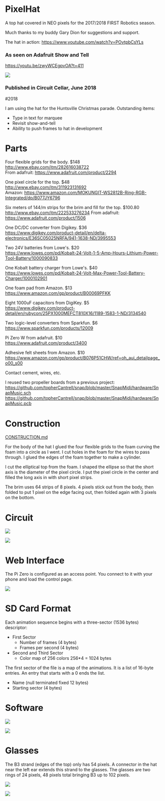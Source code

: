 # PixelHat

A top hat covered in NEO pixels for the 2017/2018 FIRST Robotics season.

Much thanks to my buddy Gary Dion for suggestions and support.

The hat in action: https://www.youtube.com/watch?v=POvtpbCsYLs

### As seen on Adafruit Show and Tell 

https://youtu.be/zwyWCEgpvOA?t=411

![](art/seen.jpg)

### Published in Circuit Cellar, June 2018

#2018

I am using the hat for the Huntsville Christmas parade. Outstanding items:
  - Type in text for marquee
  - Revisit show-and-tell
  - Ability to push frames to hat in development

# Parts

Four flexible grids for the body. $148<br>
http://www.ebay.com/itm/282616038722<br>
From adafruit: https://www.adafruit.com/product/2294

One pixel circle for the top. $48<br>
http://www.ebay.com/itm/311923131692<br>
Amazon: https://www.amazon.com/MOKUNGIT-WS2812B-Ring-RGB-Integrated/dp/B077JY6796

Six meters of 144/m strips for the brim and fill for the top. $100.80<br>
http://www.ebay.com/itm/222533276234
From adafruit: https://www.adafruit.com/product/1506

One DC/DC converter from Digikey. $36<br>
https://www.digikey.com/product-detail/en/delta-electronics/E36SC05025NRFA/941-1638-ND/3995553

Two 24V batteries from Lowe's. $20<br>
https://www.lowes.com/pd/Kobalt-24-Volt-1-5-Amp-Hours-Lithium-Power-Tool-Battery/1000090833

One Kobalt battery charger from Lowe's. $40<br>
https://www.lowes.com/pd/Kobalt-24-Volt-Max-Power-Tool-Battery-Charger/1000102901

One foam pad from Amazon. $13<br>
https://www.amazon.com/gp/product/B00069PFKK

Eight 1000uF capacitors from DigiKey. $5<br>
https://www.digikey.com/product-detail/en/rubycon/25PX1000MEFCT810X16/1189-1583-1-ND/3134540

Two logic-level converters from Sparkfun. $6<br>
https://www.sparkfun.com/products/12009

Pi Zero W from adafruit. $10<br>
https://www.adafruit.com/product/3400

Adhesive felt sheets from Amazon. $10<br>
https://www.amazon.com/gp/product/B076P51CHW/ref=oh_aui_detailpage_o00_s00

Contact cement, wires, etc.

I reused two propeller boards from a previous project:<br>
https://github.com/topherCantrell/snap/blob/master/SnapMidi/hardware/SnapMusic.sch<br>
https://github.com/topherCantrell/snap/blob/master/SnapMidi/hardware/SnapMusic.pcb<br>

# Construction

[CONSTRUCTION.md](CONSTRUCTION.md)

For the body of the hat I glued the four flexible grids to the foam curving the foam into a 
circle as I went. I cut holes in the foam for the wires to pass through. I glued the edges of 
the foam together to make a cylinder.

I cut the elliptical top from the foam. I shaped the ellipse so that the short axis is the diameter
of the pixel circle. I put the pixel circle in the center and filled the long axis in with
short pixel strips.

The brim uses 64 strips of 8 pixels. 4 pixels stick out from the body, then folded to put 1
pixel on the edge facing out, then folded again with 3 pixels on the bottom. 

# Circuit

![](art/figure4.png)

![](art/figure3.png)

# Web Interface

The Pi Zero is configured as an access point. You connect to it with your phone and load the control page.

![](art/web.jpg)

# SD Card Format

Each animation sequence begins with a three-sector (1536 bytes) descriptor:
  - First Sector
    - Number of frames (4 bytes)
    - Frames per second (4 bytes)
  - Second and Third Sector
    - Color map of 256 colors 256*4 = 1024 bytes
  
The first sector of the file is a map of the animations. It is a list of 16-byte entries. An entry that
starts with a 0 ends the list.
  - Name (null terminated fixed 12 bytes)
  - Starting sector (4 bytes)

# Software

![](art/figure6.png)

![](art/figure7.png)

# Glasses

The B3 strand (edges of the top) only has 54 pixels. A connector in the hat near the left ear extends this strand to the glasses. The glasses
are two rings of 24 pixels, 48 pixels total bringing B3 up to 102 pixels.

![](art/glasses1.jpg)

![](art/glasses2.jpg)

